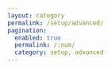 ```yaml
---
layout: category
permalink: /setup/advanced/
pagination: 
  enabled: true
  permalink: /:num/
  category: setup, advanced
---
```


